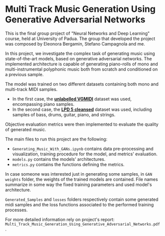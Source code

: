 # Multi Track Music Generation Using Generative Adversarial Networks

This is the final group project of "Neural Networks and Deep Learning" course, held at University of Padua. 
The group that developed the project was composed by Eleonora Bergamin, Stefano Campagnola and me.

In this project, we investigate the complex task of generating music using state-of-the-art models, based on generative adversarial networks. 
The implemented architecture is capable of generating piano-rolls of mono and multi-instrumental polyphonic music both from scratch and conditioned on a previous sample.

The model was trained on two different datasets containing both mono and multi-track MIDI samples. 
- In the first case, the **[unlabelled VGMIDI](https://github.com/lucasnfe/vgmidi/tree/master)** dataset was used, encompassing piano samples. 
- In the second case, the **[LPD 5 cleansed](https://www.kaggle.com/datasets/cloudoak/lpd-5-cleansed)** dataset was used, including samples of bass, drums, guitar, piano, and strings.

Objective evaluation metrics were then implemented to evaluate the quality of generated music.

The main files to run this project are the following:
- `Generating_Music_With_GANs.ipynb` contains data pre-processing and visualization, training procedure for the model, and metrics' evaluation.
- `models.py` contains the models' architectures.
- `metrics.py` contains the functions defining the metrics.

In case someone was interested just in generating some samples, in `GAN weights` folder, the weights of the trained models are contained.
File names summarize in some way the fixed training parameters and used model's architecture.

`Generated_Samples` and `losses` folders respectively contain some generated midi samples and the loss functions associated to the performed training processes.

For more detailed information rely on project's report: `Multi_Track_Music_Generation_Using_Generative_Adversarial_Networks.pdf`.
